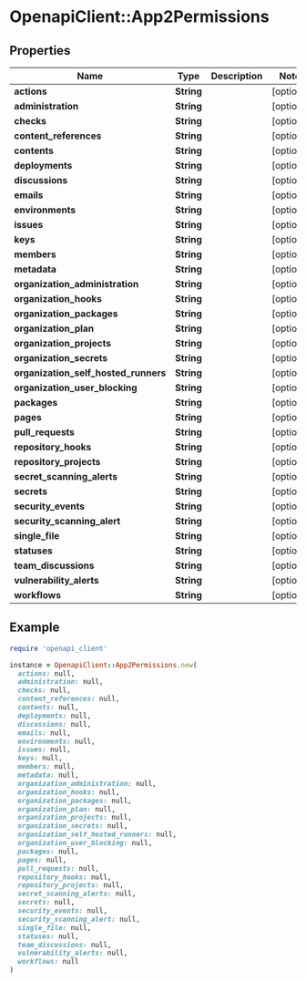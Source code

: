 # OpenapiClient::App2Permissions

## Properties

| Name | Type | Description | Notes |
| ---- | ---- | ----------- | ----- |
| **actions** | **String** |  | [optional] |
| **administration** | **String** |  | [optional] |
| **checks** | **String** |  | [optional] |
| **content_references** | **String** |  | [optional] |
| **contents** | **String** |  | [optional] |
| **deployments** | **String** |  | [optional] |
| **discussions** | **String** |  | [optional] |
| **emails** | **String** |  | [optional] |
| **environments** | **String** |  | [optional] |
| **issues** | **String** |  | [optional] |
| **keys** | **String** |  | [optional] |
| **members** | **String** |  | [optional] |
| **metadata** | **String** |  | [optional] |
| **organization_administration** | **String** |  | [optional] |
| **organization_hooks** | **String** |  | [optional] |
| **organization_packages** | **String** |  | [optional] |
| **organization_plan** | **String** |  | [optional] |
| **organization_projects** | **String** |  | [optional] |
| **organization_secrets** | **String** |  | [optional] |
| **organization_self_hosted_runners** | **String** |  | [optional] |
| **organization_user_blocking** | **String** |  | [optional] |
| **packages** | **String** |  | [optional] |
| **pages** | **String** |  | [optional] |
| **pull_requests** | **String** |  | [optional] |
| **repository_hooks** | **String** |  | [optional] |
| **repository_projects** | **String** |  | [optional] |
| **secret_scanning_alerts** | **String** |  | [optional] |
| **secrets** | **String** |  | [optional] |
| **security_events** | **String** |  | [optional] |
| **security_scanning_alert** | **String** |  | [optional] |
| **single_file** | **String** |  | [optional] |
| **statuses** | **String** |  | [optional] |
| **team_discussions** | **String** |  | [optional] |
| **vulnerability_alerts** | **String** |  | [optional] |
| **workflows** | **String** |  | [optional] |

## Example

```ruby
require 'openapi_client'

instance = OpenapiClient::App2Permissions.new(
  actions: null,
  administration: null,
  checks: null,
  content_references: null,
  contents: null,
  deployments: null,
  discussions: null,
  emails: null,
  environments: null,
  issues: null,
  keys: null,
  members: null,
  metadata: null,
  organization_administration: null,
  organization_hooks: null,
  organization_packages: null,
  organization_plan: null,
  organization_projects: null,
  organization_secrets: null,
  organization_self_hosted_runners: null,
  organization_user_blocking: null,
  packages: null,
  pages: null,
  pull_requests: null,
  repository_hooks: null,
  repository_projects: null,
  secret_scanning_alerts: null,
  secrets: null,
  security_events: null,
  security_scanning_alert: null,
  single_file: null,
  statuses: null,
  team_discussions: null,
  vulnerability_alerts: null,
  workflows: null
)
```

